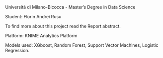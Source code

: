 Università di Milano-Bicocca - Master’s Degree in Data Science 

Student: Florin Andrei Rusu 

To find more about this project read the Report abstract.

Platform: KNIME Analytics Platform

Models used: XGboost, Random Forest, Support Vector Machines, Logistic Regression.
